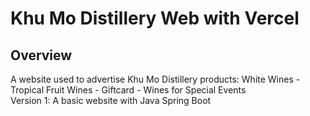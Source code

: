 # Khu Mo Distillery Web with Vercel

## Overview
A website used to advertise Khu Mo Distillery products: White Wines - Tropical Fruit Wines - Giftcard - Wines for Special Events
 <br />Version 1: A basic website with Java Spring Boot
